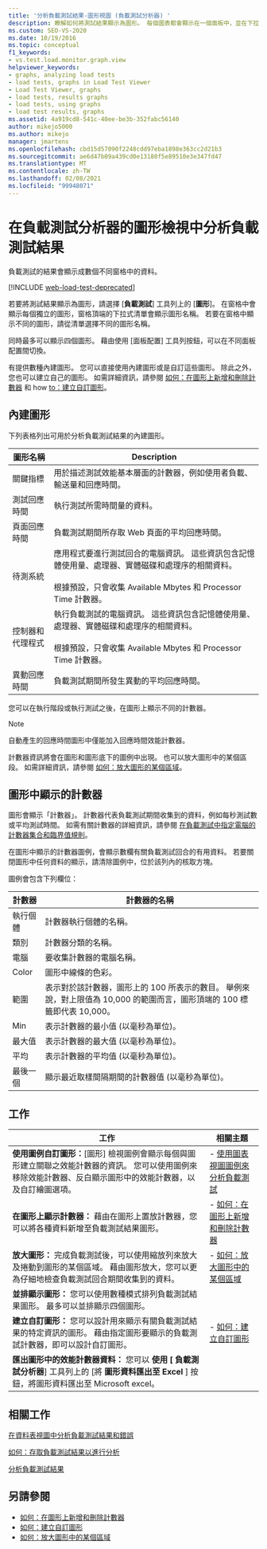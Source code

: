 ```yaml
---
title: '分析負載測試結果-圖形視圖 (負載測試分析器) '
description: 瞭解如何將測試結果顯示為圖形。 每個圖表都會顯示在一個面板中，並在下拉式清單中顯示圖形名稱。
ms.custom: SEO-VS-2020
ms.date: 10/19/2016
ms.topic: conceptual
f1_keywords:
- vs.test.load.monitor.graph.view
helpviewer_keywords:
- graphs, analyzing load tests
- load tests, graphs in Load Test Viewer
- Load Test Viewer, graphs
- load tests, results graphs
- load tests, using graphs
- load test results, graphs
ms.assetid: 4a919cd8-541c-40ee-be3b-352fabc56140
author: mikejo5000
ms.author: mikejo
manager: jmartens
ms.openlocfilehash: cbd15d57090f2248cdd97eba1898e363cc2d21b3
ms.sourcegitcommit: ae6d47b09a439cd0e13180f5e89510e3e347fd47
ms.translationtype: MT
ms.contentlocale: zh-TW
ms.lasthandoff: 02/08/2021
ms.locfileid: "99948071"
---
```

# <a name="analyze-load-test-results-in-the-graphs-view-of-the-load-test-analyzer"></a>在負載測試分析器的圖形檢視中分析負載測試結果

負載測試的結果會顯示成數個不同窗格中的資料。

[!INCLUDE [web-load-test-deprecated](includes/web-load-test-deprecated.md)]

若要將測試結果顯示為圖形，請選擇 [**負載測試**] 工具列上的 [**圖形**]。 在窗格中會顯示每個獨立的圖形，窗格頂端的下拉式清單會顯示圖形名稱。 若要在窗格中顯示不同的圖形，請從清單選擇不同的圖形名稱。

同時最多可以顯示四個圖形。 藉由使用 [面板配置] 工具列按鈕，可以在不同面板配置間切換。

有提供數種內建圖形。 您可以直接使用內建圖形或是自訂這些圖形。 除此之外，您也可以建立自己的圖形。 如需詳細資訊，請參閱 [如何：在圖形上新增和刪除計數器](../test/how-to-add-and-delete-counters-on-graphs-in-load-test-results.md) 和 how [to：建立自訂圖形](../test/how-to-create-custom-graphs-in-load-test-results.md)。

## <a name="built-in-graphs"></a>內建圖形

下列表格列出可用於分析負載測試結果的內建圖形。

|圖形名稱|Description|
|-|-|
|關鍵指標|用於描述測試效能基本層面的計數器，例如使用者負載、輸送量和回應時間。|
|測試回應時間|執行測試所需時間量的資料。|
|頁面回應時間|負載測試期間所存取 Web 頁面的平均回應時間。|
|待測系統|應用程式要進行測試回合的電腦資訊。 這些資訊包含記憶體使用量、處理器、實體磁碟和處理序的相關資料。<br /><br /> 根據預設，只會收集 Available Mbytes 和 Processor Time 計數器。|
|控制器和代理程式|執行負載測試的電腦資訊。 這些資訊包含記憶體使用量、處理器、實體磁碟和處理序的相關資料。<br /><br /> 根據預設，只會收集 Available Mbytes 和 Processor Time 計數器。|
|異動回應時間|負載測試期間所發生異動的平均回應時間。|

您可以在執行階段或執行測試之後，在圖形上顯示不同的計數器。

> [!NOTE]
> 自動產生的回應時間圖形中僅能加入回應時間效能計數器。

計數器資訊將會在圖形和圖形底下的圖例中出現。 也可以放大圖形中的某個區段。 如需詳細資訊，請參閱 [如何：放大圖形的某個區域](../test/how-to-zoom-in-on-a-region-of-the-graph-in-load-test-results.md)。

## <a name="counters-displayed-in-graphs"></a>圖形中顯示的計數器

圖形會顯示「計數器」。 計數器代表負載測試期間收集到的資料，例如每秒測試數或平均測試時間。 如需有關計數器的詳細資訊，請參閱 [在負載測試中指定電腦的計數器集合和臨界值規則](../test/specify-counter-sets-and-threshold-rules-for-load-testing.md)。

在圖形中顯示的計數器圖例，會顯示數欄有關負載測試回合的有用資料。 若要關閉圖形中任何資料的顯示，請清除圖例中，位於該列內的核取方塊。

圖例會包含下列欄位：

|計數器|計數器的名稱|
|-|-|
|執行個體|計數器執行個體的名稱。|
|類別|計數器分類的名稱。|
|電腦|要收集計數器的電腦名稱。|
|Color|圖形中線條的色彩。|
|範圍|表示對於該計數器，圖形上的 100 所表示的數目。 舉例來說，對上限值為 10,000 的範圍而言，圖形頂端的 100 標籤即代表 10,000。|
|Min|表示計數器的最小值 (以毫秒為單位)。|
|最大值|表示計數器的最大值 (以毫秒為單位)。|
|平均|表示計數器的平均值 (以毫秒為單位)。|
|最後一個|顯示最近取樣間隔期間的計數器值 (以毫秒為單位)。|

## <a name="tasks"></a>工作

|工作|相關主題|
|-|-|
|**使用圖例自訂圖形：**[圖形] 檢視圖例會顯示每個與圖形建立關聯之效能計數器的資訊。 您可以使用圖例來移除效能計數器、反白顯示圖形中的效能計數器，以及自訂繪圖選項。|-   [使用圖表視圖圖例來分析負載測試](../test/use-the-graphs-view-legend-to-analyze-load-tests.md)|
|**在圖形上顯示計數器：** 藉由在圖形上置放計數器，您可以將各種資料新增至負載測試結果圖形。|-   [如何：在圖形上新增和刪除計數器](../test/how-to-add-and-delete-counters-on-graphs-in-load-test-results.md)|
|**放大圖形：** 完成負載測試後，可以使用縮放列來放大及捲動到圖形的某個區域。 藉由圖形放大，您可以更為仔細地檢查負載測試回合期間收集到的資料。|-   [如何：放大圖形中的某個區域](../test/how-to-zoom-in-on-a-region-of-the-graph-in-load-test-results.md)|
|**並排顯示圖形：** 您可以使用數種模式排列負載測試結果圖形。 最多可以並排顯示四個圖形。||
|**建立自訂圖形：** 您可以設計用來顯示有關負載測試結果的特定資訊的圖形。 藉由指定圖形要顯示的負載測試計數器，即可以設計自訂圖形。|-   [如何：建立自訂圖形](../test/how-to-create-custom-graphs-in-load-test-results.md)|
|**匯出圖形中的效能計數器資料：** 您可以 **使用 [** **負載測試分析器**] 工具列上的 [將 **圖形資料匯出至 Excel** ] 按鈕，將圖形資料匯出至 Microsoft excel。||

## <a name="related-tasks"></a>相關工作

[在資料表視圖中分析負載測試結果和錯誤](../test/analyze-load-test-results-and-errors-in-the-tables-view.md)

[如何：存取負載測試結果以進行分析](../test/how-to-access-load-test-results-for-analysis.md)

[分析負載測試結果](../test/analyze-load-test-results-using-the-load-test-analyzer.md)

## <a name="see-also"></a>另請參閱

- [如何：在圖形上新增和刪除計數器](../test/how-to-add-and-delete-counters-on-graphs-in-load-test-results.md)
- [如何：建立自訂圖形](../test/how-to-create-custom-graphs-in-load-test-results.md)
- [如何：放大圖形中的某個區域](../test/how-to-zoom-in-on-a-region-of-the-graph-in-load-test-results.md)
